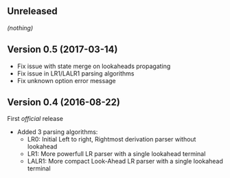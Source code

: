 Unreleased
----------
_(nothing)_

Version 0.5 (2017-03-14)
------------------------
 * Fix issue with state merge on lookaheads propagating
 * Fix issue in LR1/LALR1 parsing algorithms
 * Fix unknown option error message

Version 0.4 (2016-08-22)
------------------------
First _official_ release
 * Added 3 parsing algorithms:
   * LR0: Initial Left to right, Rightmost derivation parser without lookahead
   * LR1: More powerfull LR parser with a single lookahead terminal
   * LALR1: More compact Look-Ahead LR parser with a single lookahead terminal

